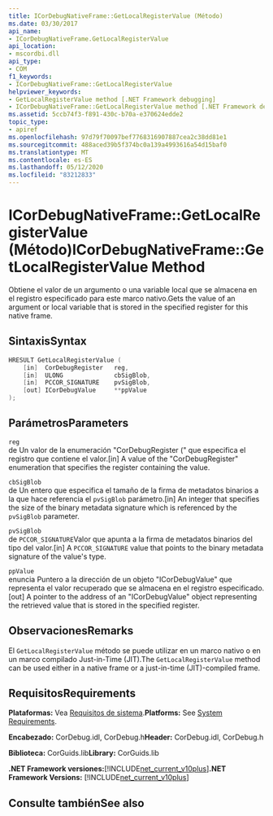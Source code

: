 ```yaml
---
title: ICorDebugNativeFrame::GetLocalRegisterValue (Método)
ms.date: 03/30/2017
api_name:
- ICorDebugNativeFrame.GetLocalRegisterValue
api_location:
- mscordbi.dll
api_type:
- COM
f1_keywords:
- ICorDebugNativeFrame::GetLocalRegisterValue
helpviewer_keywords:
- GetLocalRegisterValue method [.NET Framework debugging]
- ICorDebugNativeFrame::GetLocalRegisterValue method [.NET Framework debugging]
ms.assetid: 5ccb74f3-f891-430c-b70a-e370624edde2
topic_type:
- apiref
ms.openlocfilehash: 97d79f70097bef7768316907887cea2c38dd81e1
ms.sourcegitcommit: 488aced39b5f374bc0a139a4993616a54d15baf0
ms.translationtype: MT
ms.contentlocale: es-ES
ms.lasthandoff: 05/12/2020
ms.locfileid: "83212833"
---
```

# <a name="icordebugnativeframegetlocalregistervalue-method"></a><span data-ttu-id="7f353-102">ICorDebugNativeFrame::GetLocalRegisterValue (Método)</span><span class="sxs-lookup"><span data-stu-id="7f353-102">ICorDebugNativeFrame::GetLocalRegisterValue Method</span></span>
<span data-ttu-id="7f353-103">Obtiene el valor de un argumento o una variable local que se almacena en el registro especificado para este marco nativo.</span><span class="sxs-lookup"><span data-stu-id="7f353-103">Gets the value of an argument or local variable that is stored in the specified register for this native frame.</span></span>  
  
## <a name="syntax"></a><span data-ttu-id="7f353-104">Sintaxis</span><span class="sxs-lookup"><span data-stu-id="7f353-104">Syntax</span></span>  
  
```cpp  
HRESULT GetLocalRegisterValue (  
    [in]  CorDebugRegister   reg,  
    [in]  ULONG              cbSigBlob,  
    [in]  PCCOR_SIGNATURE    pvSigBlob,  
    [out] ICorDebugValue     **ppValue  
);  
```  
  
## <a name="parameters"></a><span data-ttu-id="7f353-105">Parámetros</span><span class="sxs-lookup"><span data-stu-id="7f353-105">Parameters</span></span>  
 `reg`  
 <span data-ttu-id="7f353-106">de Un valor de la enumeración "CorDebugRegister (" que especifica el registro que contiene el valor.</span><span class="sxs-lookup"><span data-stu-id="7f353-106">[in] A value of the "CorDebugRegister" enumeration that specifies the register containing the value.</span></span>  
  
 `cbSigBlob`  
 <span data-ttu-id="7f353-107">de Un entero que especifica el tamaño de la firma de metadatos binarios a la que hace referencia el `pvSigBlob` parámetro.</span><span class="sxs-lookup"><span data-stu-id="7f353-107">[in] An integer that specifies the size of the binary metadata signature which is referenced by the `pvSigBlob` parameter.</span></span>  
  
 `pvSigBlob`  
 <span data-ttu-id="7f353-108">de `PCCOR_SIGNATURE`Valor que apunta a la firma de metadatos binarios del tipo del valor.</span><span class="sxs-lookup"><span data-stu-id="7f353-108">[in] A `PCCOR_SIGNATURE` value that points to the binary metadata signature of the value's type.</span></span>  
  
 `ppValue`  
 <span data-ttu-id="7f353-109">enuncia Puntero a la dirección de un objeto "ICorDebugValue" que representa el valor recuperado que se almacena en el registro especificado.</span><span class="sxs-lookup"><span data-stu-id="7f353-109">[out] A pointer to the address of an "ICorDebugValue" object representing the retrieved value that is stored in the specified register.</span></span>  
  
## <a name="remarks"></a><span data-ttu-id="7f353-110">Observaciones</span><span class="sxs-lookup"><span data-stu-id="7f353-110">Remarks</span></span>  
 <span data-ttu-id="7f353-111">El `GetLocalRegisterValue` método se puede utilizar en un marco nativo o en un marco compilado Just-in-Time (JIT).</span><span class="sxs-lookup"><span data-stu-id="7f353-111">The `GetLocalRegisterValue` method can be used either in a native frame or a just-in-time (JIT)-compiled frame.</span></span>  
  
## <a name="requirements"></a><span data-ttu-id="7f353-112">Requisitos</span><span class="sxs-lookup"><span data-stu-id="7f353-112">Requirements</span></span>  
 <span data-ttu-id="7f353-113">**Plataformas:** Vea [Requisitos de sistema](../../get-started/system-requirements.md).</span><span class="sxs-lookup"><span data-stu-id="7f353-113">**Platforms:** See [System Requirements](../../get-started/system-requirements.md).</span></span>  
  
 <span data-ttu-id="7f353-114">**Encabezado:** CorDebug.idl, CorDebug.h</span><span class="sxs-lookup"><span data-stu-id="7f353-114">**Header:** CorDebug.idl, CorDebug.h</span></span>  
  
 <span data-ttu-id="7f353-115">**Biblioteca:** CorGuids.lib</span><span class="sxs-lookup"><span data-stu-id="7f353-115">**Library:** CorGuids.lib</span></span>  
  
 <span data-ttu-id="7f353-116">**.NET Framework versiones:**[!INCLUDE[net_current_v10plus](../../../../includes/net-current-v10plus-md.md)]</span><span class="sxs-lookup"><span data-stu-id="7f353-116">**.NET Framework Versions:** [!INCLUDE[net_current_v10plus](../../../../includes/net-current-v10plus-md.md)]</span></span>  
  
## <a name="see-also"></a><span data-ttu-id="7f353-117">Consulte también</span><span class="sxs-lookup"><span data-stu-id="7f353-117">See also</span></span>
